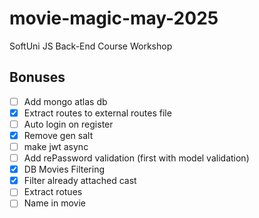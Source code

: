 # movie-magic-may-2025
SoftUni JS Back-End Course Workshop

## Bonuses
 - [ ] Add mongo atlas db
 - [x] Extract routes to external routes file
 - [ ] Auto login on register
 - [x] Remove gen salt
 - [ ] make jwt async
 - [ ] Add rePassword validation (first with model validation)
 - [x] DB Movies Filtering
 - [x] Filter already attached cast
 - [ ] Extract rotues
 - [ ] Name in movie
